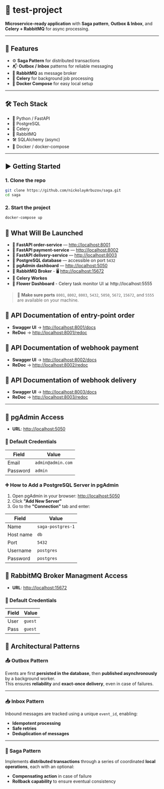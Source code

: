 # 🧪 test-project

**Microservice-ready application** with **Saga pattern**, **Outbox & Inbox**, and **Celery + RabbitMQ** for async processing.

---

## 🚀 Features

- ⚙️ **Saga Pattern** for distributed transactions
- 📬 **Outbox / Inbox** patterns for reliable messaging
- 🐇 **RabbitMQ** as message broker
- 🥬 **Celery** for background job processing
- 🐳 **Docker Compose** for easy local setup

---

## 🛠️ Tech Stack

- 🐍 Python / FastAPI
- 🐘 PostgreSQL
- 🥬 Celery
- 🐇 RabbitMQ
- 🛠️ SQLAlchemy (async)
- 🐳 Docker / docker-compose

---

## ▶️ Getting Started

### 1. Clone the repo

```bash
git clone https://github.com/nickolayArbuzov/saga.git
cd saga
```

### 2. Start the project

```bash
docker-compose up
```

## 🚀 What Will Be Launched

- 🐍 **FastAPI order-service** — [http://localhost:8001](http://localhost:8001)
- 🐍 **FastAPI payment-service** — [http://localhost:8002](http://localhost:8002)
- 🐍 **FastAPI delivery-service** — [http://localhost:8003](http://localhost:8003)
- 🐘 **PostgreSQL database** — accessible on port `5432`
- 🧭 **pgAdmin dashboard** — [http://localhost:5050](http://localhost:5050)
- 🐇 **RabbitMQ Broker** - 🖥 [http://localhost:15672](http://localhost:15672)
- 🥬 **Celery Workes**
- 🌼 **Flower Dashboard** - Celery task monitor UI 📊 http://localhost:5555

> 📌 **Make sure ports** `8001`, `8002`, `8003`, `5432`, `5050`, `5672`, `15672`, and `5555` are available on your machine.

## 📘 API Documentation of entry-point order

- **Swagger UI** → [http://localhost:8001/docs](http://localhost:8001/docs)
- **ReDoc** → [http://localhost:8001/redoc](http://localhost:8001/redoc)

## 📘 API Documentation of webhook payment

- **Swagger UI** → [http://localhost:8002/docs](http://localhost:8002/docs)
- **ReDoc** → [http://localhost:8002/redoc](http://localhost:8002/redoc)

## 📘 API Documentation of webhook delivery

- **Swagger UI** → [http://localhost:8003/docs](http://localhost:8003/docs)
- **ReDoc** → [http://localhost:8003/redoc](http://localhost:8003/redoc)

---

## 🧮 pgAdmin Access

- **URL**: [http://localhost:5050](http://localhost:5050)

### 🔐 Default Credentials

| Field    | Value             |
| -------- | ----------------- |
| Email    | `admin@admin.com` |
| Password | `admin`           |

### ➕ How to Add a PostgreSQL Server in pgAdmin

1. Open pgAdmin in your browser: [http://localhost:5050](http://localhost:5050)
2. Click **"Add New Server"**
3. Go to the **"Connection"** tab and enter:

| Field     | Value             |
| --------- | ----------------- |
| Name      | `saga-postgres-1` |
| Host name | `db`              |
| Port      | `5432`            |
| Username  | `postgres`        |
| Password  | `postgres`        |

## 🐇 RabbitMQ Broker Managment Access

- **URL**: [http://localhost:15672](http://localhost:15672)

### 🔐 Default Credentials

| Field | Value   |
| ----- | ------- |
| User  | `guest` |
| Pass  | `guest` |

## 🧠 Architectural Patterns

### 📤 Outbox Pattern

Events are first **persisted in the database**, then **published asynchronously** by a background worker.  
This ensures **reliability** and **exact-once delivery**, even in case of failures.

---

### 📥 Inbox Pattern

Inbound messages are tracked using a unique `event_id`, enabling:

- **Idempotent processing**
- **Safe retries**
- **Deduplication of messages**

---

### 🔁 Saga Pattern

Implements **distributed transactions** through a series of coordinated **local operations**, each with an optional:

- **Compensating action** in case of failure
- **Rollback capability** to ensure eventual consistency
